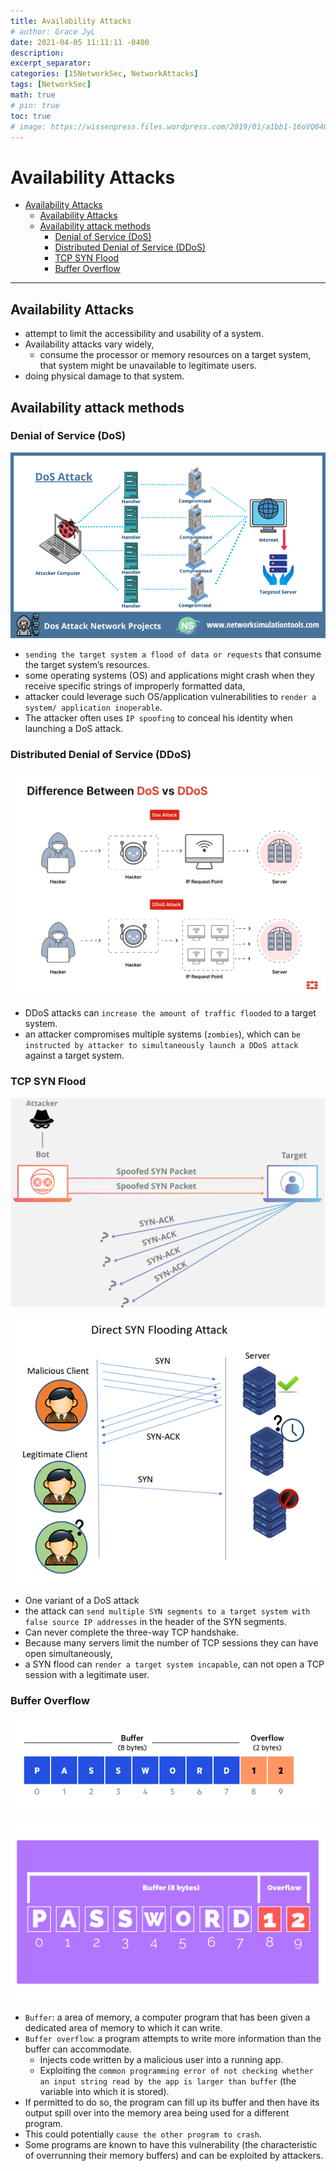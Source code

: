 ```yaml
---
title: Availability Attacks
# author: Grace JyL
date: 2021-04-05 11:11:11 -0400
description:
excerpt_separator:
categories: [15NetworkSec, NetworkAttacks]
tags: [NetworkSec]
math: true
# pin: true
toc: true
# image: https://wissenpress.files.wordpress.com/2019/01/a1bb1-16oVQ0409lk5n3C2ZPMg8Rg.png
---
```


# Availability Attacks
- [Availability Attacks](#availability-attacks)
  - [Availability Attacks](#availability-attacks-1)
  - [Availability attack methods](#availability-attack-methods)
    - [Denial of Service (DoS)](#denial-of-service-dos)
    - [Distributed Denial of Service (DDoS)](#distributed-denial-of-service-ddos)
    - [TCP SYN Flood](#tcp-syn-flood)
    - [Buffer Overflow](#buffer-overflow)

---

## Availability Attacks

- attempt to limit the accessibility and usability of a system.
- Availability attacks vary widely,
  - consume the processor or memory resources on a target system, that system might be unavailable to legitimate users.
- doing physical damage to that system.

## Availability attack methods

### Denial of Service (DoS)

![alt text](./assets/img/post/me7wz4l958.png)

- `sending the target system a flood of data or requests` that consume the target system’s resources.
- some operating systems (OS) and applications might crash when they receive specific strings of improperly formatted data,
- attacker could leverage such OS/application vulnerabilities to `render a system/ application inoperable`.
- The attacker often uses `IP spoofing` to conceal his identity when launching a DoS attack.

### Distributed Denial of Service (DDoS)

![alt text](./assets/img/post/me7wz4l943.png)

- DDoS attacks can `increase the amount of traffic flooded` to a target system.
- an attacker compromises multiple systems (`zombies`), which can `be instructed by attacker to simultaneously launch a DDoS attack` against a target system.

### TCP SYN Flood

![alt text](./assets/img/post/me7wz4l952.png)

![alt text](./assets/img/post/me7wz4l928.png)

- One variant of a DoS attack
- the attack can `send multiple SYN segments to a target system with false source IP addresses` in the header of the SYN segments.
- Can never complete the three-way TCP handshake.
- Because many servers limit the number of TCP sessions they can have open simultaneously,
- a SYN flood can `render a target system incapable`, can not open a TCP session with a legitimate user.

### Buffer Overflow
![alt text](./assets/img/post/me7wz4la63.png)

![alt text](./assets/img/post/me7wz4la93.png)

- `Buffer`: a area of memory, a computer program that has been given a dedicated area of memory to which it can write.
- `Buffer overflow`: a program attempts to write more information than the buffer can accommodate.
  - Injects code written by a malicious user into a running app.
  - Exploiting the `common programming error of not checking whether an input string read by the app is larger than buffer` (the variable into which it is stored).
- If permitted to do so, the program can fill up its buffer and then have its output spill over into the memory area being used for a different program.
- This could potentially `cause the other program to crash`.
- Some programs are known to have this vulnerability (the characteristic of overrunning their memory buffers) and can be exploited by attackers.
